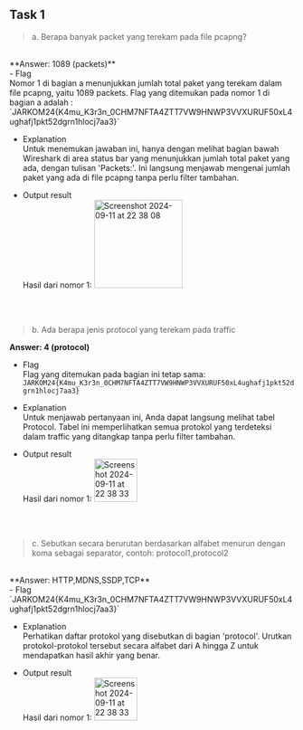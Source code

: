 ## Task 1

> a. Berapa banyak packet yang terekam pada file pcapng?
<br>
**Answer: 1089 (packets)**
<br>
- Flag <br>
Nomor 1 di bagian a menunjukkan jumlah total paket yang terekam dalam file pcapng, yaitu 1089 packets. Flag yang ditemukan pada nomor 1 di bagian a adalah : 
`JARKOM24{K4mu_K3r3n_0CHM7NFTA4ZTT7VW9HNWP3VVXURUF50xL4ughafj1pkt52dgrn1hlocj7aa3}`
  
- Explanation <br>
Untuk menemukan jawaban ini, hanya dengan melihat bagian bawah Wireshark di area status bar yang menunjukkan jumlah total paket yang ada, dengan tulisan 'Packets:'. Ini langsung    menjawab mengenai jumlah paket yang ada di file pcapng tanpa perlu filter tambahan.
  
- Output result <br>
  Hasil dari nomor 1: 
  <img width="156" alt="Screenshot 2024-09-11 at 22 38 08" src="https://github.com/user-attachments/assets/067b0d0d-6f4e-4851-b7e6-750ef3b335d2">

<br>
<br>

> b. Ada berapa jenis protocol yang terekam pada traffic

**Answer: 4 (protocol)**

- Flag <br>
  Flag yang ditemukan pada bagian ini tetap sama:
  `JARKOM24{K4mu_K3r3n_0CHM7NFTA4ZTT7VW9HNWP3VVXURUF50xL4ughafj1pkt52dgrn1hlocj7aa3}`
  
- Explanation <br>
  Untuk menjawab pertanyaan ini, Anda dapat langsung melihat tabel Protocol. Tabel ini memperlihatkan semua protokol yang terdeteksi dalam traffic yang ditangkap tanpa perlu  filter tambahan.

- Output result <br>
    Hasil dari nomor 1: 
    <img width="76" alt="Screenshot 2024-09-11 at 22 38 33" src="https://github.com/user-attachments/assets/d2c3f086-f0d9-4bc8-8cc1-d5bdbfda7ba1">

<br>
<br>

> c. Sebutkan secara berurutan berdasarkan alfabet menurun dengan koma sebagai separator, contoh: protocol1,protocol2
<br>
**Answer: HTTP,MDNS,SSDP,TCP**
<br>
- Flag <br>
  `JARKOM24{K4mu_K3r3n_0CHM7NFTA4ZTT7VW9HNWP3VVXURUF50xL4ughafj1pkt52dgrn1hlocj7aa3}`
  
- Explanation <br>
  Perhatikan daftar protokol yang disebutkan di bagian 'protocol'. Urutkan protokol-protokol tersebut secara alfabet dari A hingga Z untuk mendapatkan hasil akhir yang benar.

- Output result <br>
  Hasil dari nomor 1: 
    <img width="76" alt="Screenshot 2024-09-11 at 22 38 33" src="https://github.com/user-attachments/assets/d2c3f086-f0d9-4bc8-8cc1-d5bdbfda7ba1">
